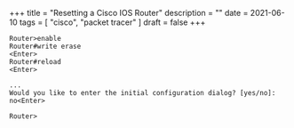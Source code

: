 +++
title = "Resetting a Cisco IOS Router"
description = ""
date = 2021-06-10
tags = [ "cisco", "packet tracer" ]
draft = false
+++

```ios
Router>enable
Router#write erase
<Enter>
Router#reload
<Enter>

...
Would you like to enter the initial configuration dialog? [yes/no]: no<Enter>

Router>
```

